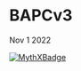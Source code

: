 # BAPCv3
Nov 1 2022

[![MythXBadge](https://badgen.net/https/api.mythx.io/v1/projects/0ea065fc-9333-465f-a903-2309152d8fdc/badge/data?cache=300&icon=https://raw.githubusercontent.com/ConsenSys/mythx-github-badge/main/logo_white.svg)](https://docs.mythx.io/dashboard/github-badges)
